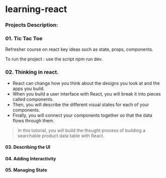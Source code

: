 # learning-react

### Projects Description:

### 01. Tic Tac Toe

Refresher course on react key ideas such as state, props, components.

To run the project : use the script npm run dev.

### 02. Thinking in react.

- React can change how you think about the designs you look at and the apps you build.
- When you build a user interface with React, you will break it into pieces called components.
- Then, you will describe the different visual states for each of your components.
- Finally, you will connect your components together so that the data flows through them.

> In this tutorial, you will build the thought process of building a searchable product data table with React.

#### 03. Describing the UI

#### 04. Adding Interactivity

#### 05. Managing State
